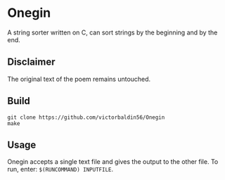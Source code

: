 # Onegin
A string sorter written on C, can sort strings by the beginning and by the end.

## Disclaimer
The original text of the poem remains untouched.

## Build
```
git clone https://github.com/victorbaldin56/Onegin
make
```

## Usage
Onegin accepts a single text file and gives the output to the other file.
To run, enter: ```$(RUNCOMMAND) INPUTFILE```.